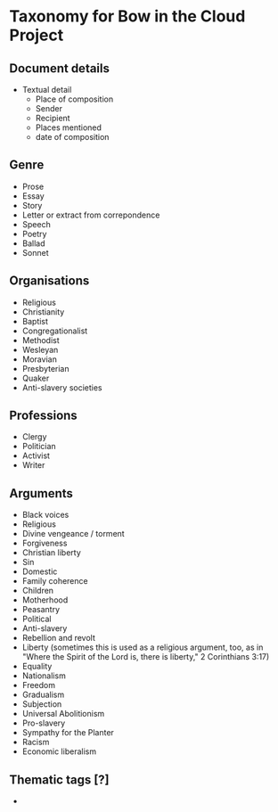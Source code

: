 # Taxonomy for Bow in the Cloud Project

## Document details

- Textual detail
  - Place of composition
  - Sender 
  - Recipient
  - Places mentioned
  - date of composition

## Genre

- Prose
 - Essay
 - Story
 - Letter or extract from correpondence
 - Speech
- Poetry
 - Ballad
 - Sonnet

## Organisations

- Religious
 - Christianity
  - Baptist
  - Congregationalist
  - Methodist
   - Wesleyan
  - Moravian
  - Presbyterian
  - Quaker
- Anti-slavery societies

## Professions
- Clergy
- Politician
- Activist
- Writer

## Arguments

- Black voices
- Religious
 - Divine vengeance / torment
 - Forgiveness
 - Christian liberty
 - Sin
- Domestic
 - Family coherence
 - Children
 - Motherhood
 - Peasantry
- Political
 - Anti-slavery
  - Rebellion and revolt
  - Liberty (sometimes this is used as a religious argument, too, as in "Where the Spirit of the Lord is, there is liberty," 2 Corinthians 3:17)
  - Equality
  - Nationalism
  - Freedom
  - Gradualism
  - Subjection
  - Universal Abolitionism
 - Pro-slavery
  - Sympathy for the Planter
  - Racism
  - Economic liberalism


  ## Thematic tags [?]

  - 